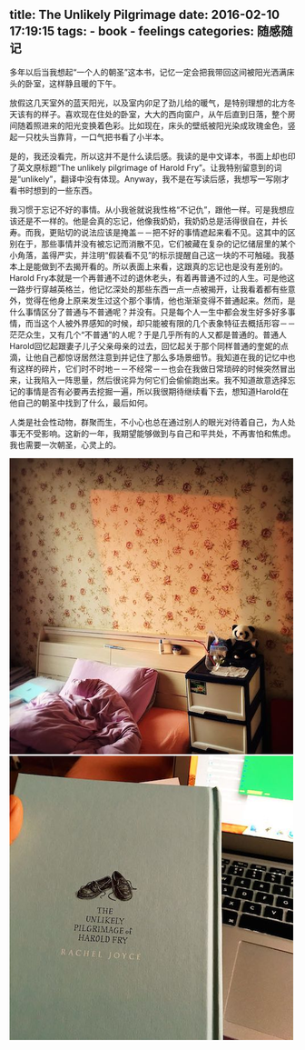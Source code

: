 title: The Unlikely Pilgrimage
date: 2016-02-10 17:19:15
tags:
    - book
    - feelings
categories: 随感随记
---

多年以后当我想起“一个人的朝圣”这本书，记忆一定会把我带回这间被阳光洒满床头的卧室，这样静且暖的下午。

放假这几天室外的蓝天阳光，以及室内卯足了劲儿给的暖气，是特别理想的北方冬天该有的样子。喜欢现在住处的卧室，大大的西向窗户，从午后直到日落，整个房间随着照进来的阳光变换着色彩。比如现在，床头的壁纸被阳光染成玫瑰金色，竖起一只枕头当靠背，一口气把书看了小半本。

是的，我还没看完，所以这并不是什么读后感。我读的是中文译本，书面上却也印了英文原标题“The unlikely pilgrimage of Harold Fry”。让我特别留意到的词是“unlikely”，翻译中没有体现。Anyway，我不是在写读后感，我想写一写刚才看书时想到的一些东西。

我习惯于忘记不好的事情。从小我爸就说我性格“不记仇”，跟他一样。可是我想应该还是不一样的。他是会真的忘记，他像我奶奶，我奶奶总是活得很自在，并长寿。而我，更贴切的说法应该是掩盖－－把不好的事情遮起来看不见。这其中的区别在于，那些事情并没有被忘记而消散不见，它们被藏在复杂的记忆储层里的某个小角落，盖得严实，并注明“假装看不见”的标示提醒自己这一块的不可触碰。我基本上是能做到不去揭开看的。所以表面上来看，这跟真的忘记也是没有差别的。Harold Fry本就是一个再普通不过的退休老头，有着再普通不过的人生。可是他这一路步行穿越英格兰，他记忆深处的那些东西一点一点被揭开，让我看着都有些意外，觉得在他身上原来发生过这个那个事情，他也渐渐变得不普通起来。然而，是什么事情区分了普通与不普通呢？并没有。只是每个人一生中都会发生好多好多事情，而当这个人被外界感知的时候，却只能被有限的几个表象特征去概括形容－－茫茫众生，又有几个“不普通”的人呢？于是几乎所有的人又都是普通的。普通人Harold回忆起跟妻子儿子父亲母亲的过去，回忆起关于那个同样普通的奎妮的点滴，让他自己都惊讶居然注意到并记住了那么多场景细节。我知道在我的记忆中也有这样的碎片，它们时不时地－－不经常－－也会在我做日常琐碎的时候突然冒出来，让我陷入一阵思量，然后很诧异为何它们会偷偷跑出来。我不知道故意选择忘记的事情是否有必要再去挖掘一遍，所以我很期待继续看下去，想知道Harold在他自己的朝圣中找到了什么，最后如何。

人类是社会性动物，群聚而生，不小心也总在通过别人的眼光对待着自己，为人处事无不受影响。这新的一年，我期望能够做到与自己和平共处，不再害怕和焦虑。我也需要一次朝圣，心灵上的。

![玫瑰金色的阳光](/picture/2016021001.jpg)
![](/picture/2016021002.jpg)




